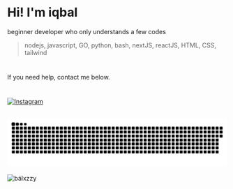 <p align="left"> <img src="https://komarev.com/ghpvc/?username=balxz&label=Profile%20views&color=0e75b6&style=flat" alt="" /> </p>

# Hi! I'm iqbal

beginner developer who only understands a few codes 
> nodejs, javascript, GO, python, bash, nextJS, reactJS, HTML, CSS, tailwind
#
If you need help, contact me below.

#
[![Instagram](https://img.shields.io/badge/Instagram-%23E4405F.svg?logo=Instagram&logoColor=white)](https://instagram.com/iqstore78)
 
<!-- ## 💻 Technical Skills:

- **Frontend Development:** HTML/CSS3, JavaScript, Bootstrap :v
- **Tools and Design:** VSCode, GitHub and Figma -->
##
<div align="center">
  <picture>
    <source media="(prefers-color-scheme: dark)" srcset="/github-contribution-grid-snake-dark.svg"/>
    <source media="(prefers-color-scheme: light), (prefers-color-scheme: no-preference)" srcset="/github-contribution-grid-snake.svg"/>
    <img src="/github-contribution-grid-snake.svg" alt="github-snake"/>
  </picture>
</div>
<br>
<div align="left">
  <img src="https://github-readme-activity-graph.vercel.app/graph?username=balxz&theme=github-compact&radius=16" height="auto" alt="bálxzzy"/>
